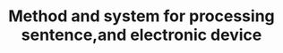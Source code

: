 ---
layout: page
title: Method and system for processing sentence,and electronic device
description: US20220215177A1
img:
importance: 14
category: 
---
